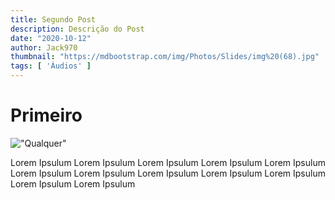 ```yaml
---
title: Segundo Post
description: Descrição do Post
date: "2020-10-12"
author: Jack970
thumbnail: "https://mdbootstrap.com/img/Photos/Slides/img%20(68).jpg"
tags: [ 'Áudios' ]
---
```


# Primeiro 

!["Qualquer"](https://mdbootstrap.com/img/Photos/Slides/img%20(68).jpg)

Lorem Ipsulum Lorem Ipsulum Lorem Ipsulum Lorem Ipsulum Lorem Ipsulum 
Lorem Ipsulum Lorem Ipsulum Lorem Ipsulum 
Lorem Ipsulum Lorem Ipsulum Lorem Ipsulum Lorem Ipsulum 